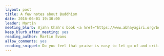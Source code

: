 ```yaml
---
layout: post
title: A few notes about Buddhism
date: 2016-06-01 19:30:00
leader: Martin
meeting_blurb: Ajahn Chah's book <a href="https://www.abhayagiri.org/books/everything-is-teaching-us"><i>Everything is Teaching Us</i></a> is available to read online at no charge.
keep_blurb_after_meeting: yes
reading_author: Martin Evans
allow_comments: yes
reading_snippet: Do you feel that praise is easy to let go of and criticism is hard to let go of? They are really equal.
---
```


